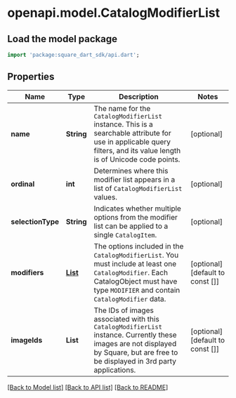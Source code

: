 # openapi.model.CatalogModifierList

## Load the model package
```dart
import 'package:square_dart_sdk/api.dart';
```

## Properties
Name | Type | Description | Notes
------------ | ------------- | ------------- | -------------
**name** | **String** | The name for the `CatalogModifierList` instance. This is a searchable attribute for use in applicable query filters, and its value length is of Unicode code points. | [optional] 
**ordinal** | **int** | Determines where this modifier list appears in a list of `CatalogModifierList` values. | [optional] 
**selectionType** | **String** | Indicates whether multiple options from the modifier list can be applied to a single `CatalogItem`. | [optional] 
**modifiers** | [**List<CatalogObject>**](CatalogObject.md) | The options included in the `CatalogModifierList`. You must include at least one `CatalogModifier`. Each CatalogObject must have type `MODIFIER` and contain `CatalogModifier` data. | [optional] [default to const []]
**imageIds** | **List<String>** | The IDs of images associated with this `CatalogModifierList` instance. Currently these images are not displayed by Square, but are free to be displayed in 3rd party applications. | [optional] [default to const []]

[[Back to Model list]](../README.md#documentation-for-models) [[Back to API list]](../README.md#documentation-for-api-endpoints) [[Back to README]](../README.md)


